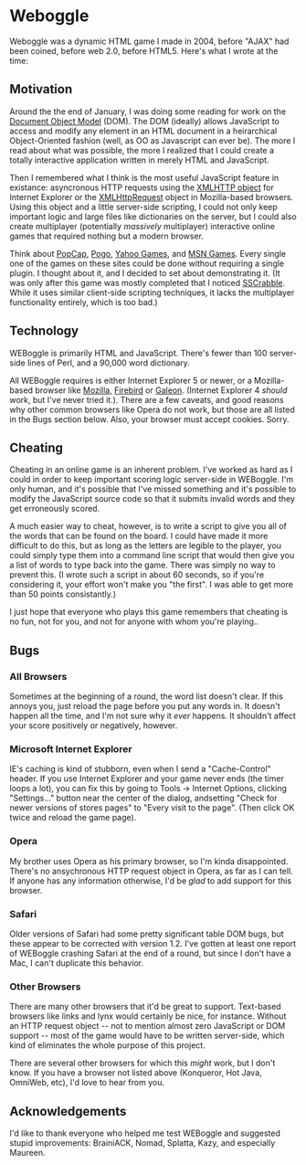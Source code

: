 # Weboggle

Weboggle was a dynamic HTML game I made in 2004, before "AJAX" had been coined, before web 2.0, before HTML5. Here's what I wrote at the time:

## Motivation

Around the the end of January, I was doing some reading for work on the [Document Object Model](http://www.w3.org/DOM/) (DOM). The DOM (ideally) allows JavaScript to access and modify any element in an HTML document in a heirarchical Object-Oriented fashion (well, as OO as Javascript can ever be). The more I read about what was possible, the more I realized that I could create a totally interactive application written in merely HTML and JavaScript.

Then I remembered what I think is the most useful JavaScript feature in existance: asyncronous HTTP requests using the [XMLHTTP object](http://msdn.microsoft.com/library/default.asp?url=/library/en-us/xmlsdk30/htm/xmobjxmlhttprequest.asp) for Internet Explorer or the [XMLHttpRequest](http://www.mozilla.org/xmlextras/) object in Mozilla-based browsers. Using this object and a little server-side scripting, I could not only keep important logic and large files like dictionaries on the server, but I could also create multiplayer (potentially _massively_ multiplayer) interactive online games that required nothing but a modern browser.

Think about [PopCap](http://www.popcap.com/), [Pogo](http://www.pogo.com/), [Yahoo Games](http://games.yahoo.com/), and [MSN Games](http://zone.msn.com/). Every single one of the games on these sites could be done without requiring a single plugin. I thought about it, and I decided to set about demonstrating it. (It was only after this game was mostly completed that I noticed [SSCrabble](http://www.themaninblue.com/experiment/SSCrabble/). While it uses similar client-side scripting techniques, it lacks the multiplayer functionality entirely, which is too bad.)

## Technology

WEBoggle is primarily HTML and JavaScript. There's fewer than 100 server-side lines of Perl, and a 90,000 word dictionary.

All WEBoggle requires is either Internet Explorer 5 or newer, or a Mozilla-based browser like [Mozilla](http://www.mozilla.org/), [Firebird](http://www.mozilla.org/products/firebird/) or [Galeon](http://galeon.sourceforge.net/). (Internet Explorer 4 _should_ work, but I've never tried it.). There are a few caveats, and good reasons why other common browsers like Opera do not work, but those are all listed in the Bugs section below. Also, your browser must accept cookies. Sorry.

## Cheating

Cheating in an online game is an inherent problem. I've worked as hard as I could in order to keep important scoring logic server-side in WEBoggle. I'm only human, and it's possible that I've missed something and it's possible to modify the JavaScript source code so that it submits invalid words and they get erroneously scored.

A much easier way to cheat, however, is to write a script to give you all of the words that can be found on the board. I could have made it more difficult to do this, but as long as the letters are legible to the player, you could simply type them into a command line script that would then give you a list of words to type back into the game. There was simply no way to prevent this. (I wrote such a script in about 60 seconds, so if you're considering it, your effort won't make you "the first". I was able to get more than 50 points consistantly.)

I just hope that everyone who plays this game remembers that cheating is no fun, not for you, and not for anyone with whom you're playing..

## Bugs

### All Browsers

Sometimes at the beginning of a round, the word list doesn't clear. If this annoys you, just reload the page before you put any words in. It doesn't happen all the time, and I'm not sure why it _ever_ happens. It shouldn't affect your score positively or negatively, however.

### Microsoft Internet Explorer

IE's caching is kind of stubborn, even when I send a "Cache-Control" header. If you use Internet Explorer and your game never ends (the timer loops a lot), you can fix this by going to Tools -> Internet Options, clicking "Settings..." button near the center of the dialog, andsetting "Check for newer versions of stores pages" to "Every visit to the page". (Then click OK twice and reload the game page).

### Opera

My brother uses Opera as his primary browser, so I'm kinda disappointed. There's no ansychronous HTTP request object in Opera, as far as I can tell. If anyone has any information otherwise, I'd be _glad_ to add support for this browser.

### Safari

Older versions of Safari had some pretty significant table DOM bugs, but these appear to be corrected with version 1.2. I've gotten at least one report of WEBoggle crashing Safari at the end of a round, but since I don't have a Mac, I can't duplicate this behavior.

### Other Browsers

There are many other browsers that it'd be great to support. Text-based browsers like links and lynx would certainly be nice, for instance. Without an HTTP request object -- not to mention almost zero JavaScript or DOM support -- most of the game would have to be written server-side, which kind of eliminates the whole purpose of this project.

There are several other browsers for which this _might_ work, but I don't know. If you have a browser not listed above (Konqueror, Hot Java, OmniWeb, etc), I'd love to hear from you.

## Acknowledgements

I'd like to thank everyone who helped me test WEBoggle and suggested stupid improvements: BrainiACK, Nomad, Splatta, Kazy, and especially Maureen.
